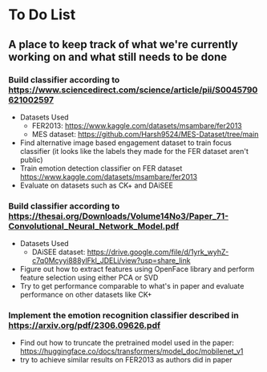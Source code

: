 # To Do List

## A place to keep track of what we're currently working on and what still needs to be done

### Build classifier according to https://www.sciencedirect.com/science/article/pii/S0045790621002597
- Datasets Used
  - FER2013: https://www.kaggle.com/datasets/msambare/fer2013
  - MES dataset: https://github.com/Harsh9524/MES-Dataset/tree/main
- Find alternative image based engagement dataset to train focus classifier (it looks like the labels they made for the FER dataset aren't public)
- Train emotion detection classifier on FER dataset https://www.kaggle.com/datasets/msambare/fer2013
- Evaluate on datasets such as CK+ and DAiSEE

### Build classifier according to https://thesai.org/Downloads/Volume14No3/Paper_71-Convolutional_Neural_Network_Model.pdf
- Datasets Used
  - DAiSEE dataset: https://drive.google.com/file/d/1yrk_wyhZ-c7q0Mcyyi888ylFkl_JDELi/view?usp=share_link
- Figure out how to extract features using OpenFace library and perform feature selection using either PCA or SVD
- Try to get performance comparable to what's in paper and evaluate performance on other datasets like CK+

### Implement the emotion recognition classifier described in https://arxiv.org/pdf/2306.09626.pdf
- Find out how to truncate the pretrained model used in the paper: https://huggingface.co/docs/transformers/model_doc/mobilenet_v1
- try to achieve similar results on FER2013 as authors did in paper
